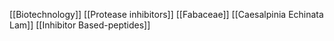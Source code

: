 [[Biotechnology]]
[[Protease inhibitors]]
[[Fabaceae]]
[[Caesalpinia Echinata Lam]]
[[Inhibitor Based-peptides]]
